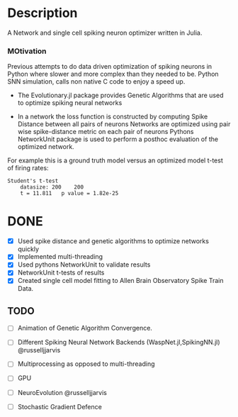 # Description
A Network and single cell spiking neuron optimizer written in Julia.
### MOtivation
Previous attempts to do data driven optimization of spiking neurons in Python where slower and more complex than they needed to be. Python SNN simulation, calls non native C code to enjoy a speed up.

- The Evolutionary.jl package provides Genetic Algorithms that are used to optimize spiking neural networks

- In a network the loss function is constructed by computing Spike Distance between all pairs of neurons
Networks are optimized using pair wise spike-distance metric on each pair of neurons
Pythons NetworkUnit package is used to perform a posthoc evaluation of the optimized network.

<!---See the figure below where local variation and firing rates are compared against every neuron between two model networks.-->

For example this is a ground truth model versus an optimized model t-test of firing rates:
```
Student's t-test
	datasize: 200 	 200
	t = 11.811 	 p value = 1.82e-25
```


# DONE

- [x] Used spike distance and genetic algorithms to optimize networks quickly
- [x] Implemented multi-threading
- [x] Used pythons NetworkUnit to validate results
- [x] NetworkUnit t-tests of results
- [x] Created single cell model fitting to Allen Brain Observatory Spike Train Data.

## TODO
- [ ] Animation of Genetic Algorithm Convergence.
- [ ] Different Spiking Neural Network Backends (WaspNet.jl,SpikingNN.jl)
@russelljjarvis
- [ ] Multiprocessing as opposed to multi-threading
- [ ] GPU
- [ ] NeuroEvolution @russelljjarvis
- [ ] Stochastic Gradient Defence

